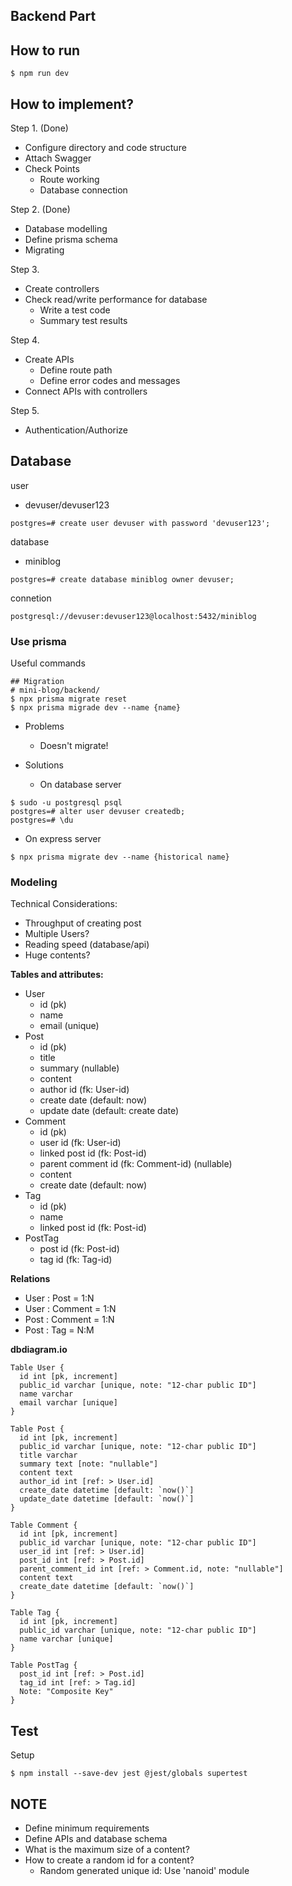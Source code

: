 ## Backend Part

## How to run
```shell
$ npm run dev
```

## How to implement?
Step 1. (Done)
- Configure directory and code structure
- Attach Swagger
- Check Points
  - Route working
  - Database connection

Step 2. (Done)
- Database modelling
- Define prisma schema
- Migrating

Step 3.
- Create controllers
- Check read/write performance for database
  - Write a test code
  - Summary test results

Step 4.
- Create APIs
  - Define route path
  - Define error codes and messages
- Connect APIs with controllers

Step 5.
- Authentication/Authorize

## Database

user
- devuser/devuser123
```shell
postgres=# create user devuser with password 'devuser123';
```

database
- miniblog
```shell
postgres=# create database miniblog owner devuser;
```

connetion
```shell
postgresql://devuser:devuser123@localhost:5432/miniblog
```


### Use prisma
Useful commands
```shell
## Migration
# mini-blog/backend/
$ npx prisma migrate reset
$ npx prisma migrade dev --name {name}
```

- Problems
  - Doesn't migrate!

- Solutions
  - On database server
```shell
$ sudo -u postgresql psql
postgres=# alter user devuser createdb;
postgres=# \du
```

  - On express server
```shell
$ npx prisma migrate dev --name {historical name}
```

### Modeling
Technical Considerations:
- Throughput of creating post
- Multiple Users?
- Reading speed (database/api)
- Huge contents?

**Tables and attributes:**
- User
  - id (pk)
  - name
  - email (unique)
- Post
  - id (pk)
  - title
  - summary (nullable)
  - content
  - author id (fk: User-id)
  - create date (default: now)
  - update date (default: create date)
- Comment
  - id (pk)
  - user id (fk: User-id)
  - linked post id (fk: Post-id)
  - parent comment id (fk: Comment-id) (nullable)
  - content
  - create date (default: now)
- Tag
  - id (pk)
  - name
  - linked post id (fk: Post-id)
- PostTag
  - post id (fk: Post-id)
  - tag id (fk: Tag-id)

**Relations**
- User : Post = 1:N
- User : Comment = 1:N
- Post : Comment = 1:N
- Post : Tag = N:M


**dbdiagram.io**
```
Table User {
  id int [pk, increment]
  public_id varchar [unique, note: "12-char public ID"]
  name varchar
  email varchar [unique]
}

Table Post {
  id int [pk, increment]
  public_id varchar [unique, note: "12-char public ID"]
  title varchar
  summary text [note: "nullable"]
  content text
  author_id int [ref: > User.id]
  create_date datetime [default: `now()`]
  update_date datetime [default: `now()`]
}

Table Comment {
  id int [pk, increment]
  public_id varchar [unique, note: "12-char public ID"]
  user_id int [ref: > User.id]
  post_id int [ref: > Post.id]
  parent_comment_id int [ref: > Comment.id, note: "nullable"]
  content text
  create_date datetime [default: `now()`]
}

Table Tag {
  id int [pk, increment]
  public_id varchar [unique, note: "12-char public ID"]
  name varchar [unique]
}

Table PostTag {
  post_id int [ref: > Post.id]
  tag_id int [ref: > Tag.id]
  Note: "Composite Key"
}
```

## Test
Setup
```shell
$ npm install --save-dev jest @jest/globals supertest
```

## NOTE
- Define minimum requirements
- Define APIs and database schema
- What is the maximum size of a content?
- How to create a random id for a content? 
  - Random generated unique id: Use 'nanoid' module